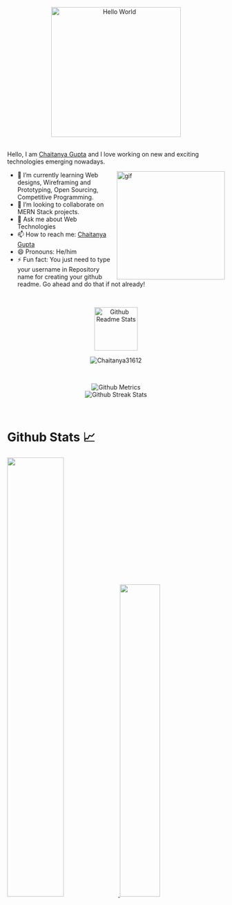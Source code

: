 <!--# Namaste 🙏-->
<div align="center">
<!-- <img src="https://miro.medium.com/max/1600/1*0KFB17_NGTPB0XWyc4BSgQ.jpeg" alt="Hello World"> -->
<img height="300px" src="https://media1.tenor.com/images/25de5ae4b3a35de905166d6a8cc92411/tenor.gif?itemid=13245309" alt="Hello World">
 
</div>

<br>

Hello, I am [Chaitanya Gupta](https://www.linkedin.com/in/guptachaitanya/) and I love working on new and exciting technologies emerging nowadays. 

<!-- <img align="right" width="200px" src="https://media.giphy.com/media/13HgwGsXF0aiGY/giphy.gif?response_id=59245c7c1f1da9f614a280d5" alt="programming meme"> -->

 <img align="right" width="250px" src="https://media.giphy.com/media/p4NLw3I4U0idi/giphy.gif" alt="gif">

- 🌱 I’m currently learning Web designs, Wireframing and Prototyping, Open Sourcing, Competitive Programming.
- 👯 I’m looking to collaborate on MERN Stack projects.
- 💬 Ask me about Web Technologies
- 📫 How to reach me: [Chaitanya Gupta](https://www.linkedin.com/in/guptachaitanya/)
- 😄 Pronouns: He/him
- ⚡ Fun fact: You just need to type your username in Repository name for creating your github readme. Go ahead and do that if not already!

<br>

<p align="center">
 <img width="100px" src="https://res.cloudinary.com/anuraghazra/image/upload/v1594908242/logo_ccswme.svg" align="center" alt="Github Readme Stats" />
</p>
<p align="center"> <img src="https://komarev.com/ghpvc/?username=Chaitanya31612" alt="Chaitanya31612"/> </p> 

<!--![](https://komarev.com/ghpvc/?username=Chaitanya31612)-->


<br>
<p align="center">
  
<img src="https://metrics.lecoq.io/Chaitanya31612" alt="Github Metrics">
  
  <br>
  
<img src="https://github-readme-streak-stats.herokuapp.com/?user=Chaitanya31612" alt="Github Streak Stats">
  
</p>

<br>

# Github Stats 📈

<a href="https://github.com/Chaitanya31612">
    <img src="https://github-readme-stats.vercel.app/api?username=Chaitanya31612&count_private=true&show_icons=true&hide_border=true"
                    width="51%" />
</a>
<a href="https://github.com/Chaitanya31612?tab=repositories">
  <img src="https://github-readme-stats.vercel.app/api/top-langs/?username=Chaitanya31612&layout=compact&langs_count=10&hide_border=true"
                    width="43%" />
</a>


<br>
